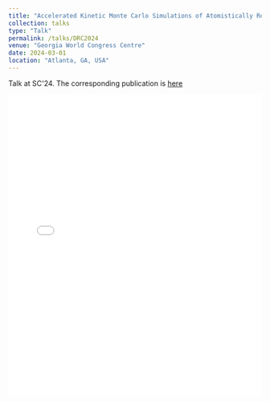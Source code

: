 ```yaml
---
title: "Accelerated Kinetic Monte Carlo Simulations of Atomistically Resolved Resistive Memory Arrays"
collection: talks
type: "Talk"
permalink: /talks/DRC2024
venue: "Georgia World Congress Centre"
date: 2024-03-01
location: "Atlanta, GA, USA"
---
```


Talk at SC'24. The corresponding publication is [here](https://ieeexplore.ieee.org/abstract/document/10605556)

<embed src="/images/SC2024_slides.pdf" width="100%" height="600px" type="application/pdf">
